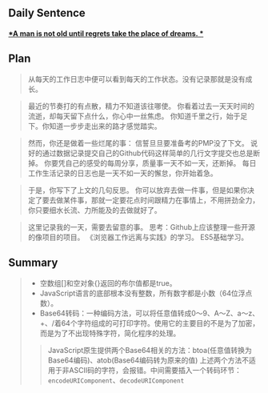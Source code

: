 ## **Daily Sentence**
#### <u>*A man is not old until regrets take the place of dreams. *</u>
> 

## **Plan**
> 从每天的工作日志中便可以看到每天的工作状态。没有记录那就是没有成长。

> 最近的节奏打的有点散，精力不知道该往哪使。
> 你看着过去一天天时间的流逝，却每天留下点什么，你心中一丝焦虑。
> 你知道千里之行，始于足下。你知道一步步走出来的路才感觉踏实。

> 然而，你还是做着一些烂尾的事：
> 信誓旦旦要准备考的PMP没了下文。
> 说好的通过数据记录提交自己的Github代码这样简单的几行文字提交也总是断掉。
> 你要凭自己的感受的每周分享，质量事一天不如一天，还断掉。
> 每日工作生活记录的日志也是一天不如一天的懈怠，你开始着急。

> 于是，你写下了上文的几句反思。
> 你可以放弃去做一件事，但是如果你决定了要去做某件事，那就一定要花点时间跟精力在事情上，不用拼劲全力，你只要细水长流、力所能及的去做就好了。

> 这里记录我的一天，需要去留意的事。
> 思考：Github上应该整理一些开源的像项目的项目。
> 《浏览器工作远离与实践》的学习。
> ES5基础学习。
## **Summary**
> + 空数组[]和空对象{}返回的布尔值都是true。 
> + JavaScript语言的底部根本没有整数，所有数字都是小数（64位浮点数）。
> + Base64转码：一种编码方法，可以将任意值转成0～9、A～Z、a～z、+、/着64个字符组成的可打印字符。使用它的主要目的不是为了加密，而是为了不出现特殊字符，简化程序的处理。
>> JavaScript原生提供两个Base64相关的方法：btoa(任意值转换为Base64编码)、atob(Base64编码转为原来的值)
>> 上述两个方法不适用于非ASCII码的字符，会报错。中间需要插入一个转码环节：
>> `encodeURIComponent`、`decodeURIComponent`




